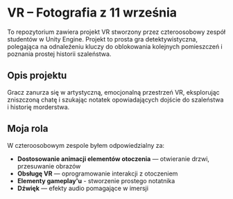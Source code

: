 # VR – Fotografia z 11 września

To repozytorium zawiera projekt VR stworzony przez czteroosobowy zespół studentów w Unity Engine. Projekt to prosta gra detektywistyczna, polegająca na odnaleźeniu kluczy do oblokowania kolejnych pomieszczeń i poznania prostej historii szaleństwa.

##  Opis projektu

Gracz zanurza się w artystyczną, emocjonalną przestrzeń VR, eksplorując zniszczoną chatę i szukając notatek opowiadających dojście do szaleństwa i historię morderstwa.

##  Moja rola

W czteroosobowym zespole byłem odpowiedzialny za:

- **Dostosowanie animacji elementów otoczenia** — otwieranie drzwi, przesuwanie obrazów
- **Obsługę VR** — oprogramowanie interakcji z otoczeniem
- **Elementy gameplay'u** - stworzenie prostego notatnika
- **Dźwięk** — efekty audio pomagające w imersji


